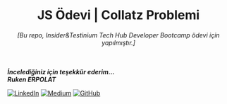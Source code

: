 <h1 align="center"> JS Ödevi | Collatz Problemi </h1>

<h6 align="center"> [Bu repo, Insider&Testinium Tech Hub Developer Bootcamp ödevi için yapılmıştır.]</h6>   



<br>
<b><em>İncelediğiniz için teşekkür ederim... <br>
Ruken ERPOLAT </em></b>

<br>

[![LinkedIn](https://img.shields.io/badge/-LinkedIn-827a67?style=flat&logo=linkedin&logoColor=white)](https://linkedin.com/in/rukenerpolat)
[![Medium](https://img.shields.io/badge/-Medium-827a67?style=flat&logo=medium&logoColor=white)](https://medium.com/@rukenerpolat)
[![GitHub](https://img.shields.io/badge/-GitHub-827a67?style=flat&logo=github&logoColor=white)](https://github.com/rukenerpolat)